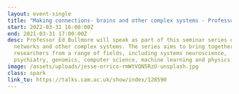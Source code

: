 ```yaml
---
layout: event-single
title: "Making connections- brains and other complex systems - Professor Ed Bullmore "
start: 2022-03-31 16:00:00Z
end: 2021-03-31 17:00:00Z
desc: Professor Ed Bullmore will speak as part of this seminar series on brain
  networks and other complex systems. The series aims to bring together
  researchers from a range of fields, including systems neuroscience,
  psychiatry, genomics, computer science, machine learning and physics.
image: /assets/uploads/jesse-orrico-rmWtVQN5RzU-unsplash.jpg
class: spark
link_to: https://talks.cam.ac.uk/show/index/128590
---
```

